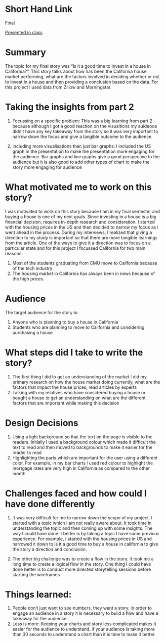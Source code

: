 
# Short Hand Link 
[Final](https://carnegiemellon.shorthandstories.com/is-it-a-good-time-to-buy-a-house-in-california/index.html)

[Presented in class](https://preview.shorthand.com/Ynf7CeP6TQpFquah) 

# Summary 

The topic for my final story was “Is it a good time to invest in a house in California?”.  This story talks about how has been the California house market performing, what are the factors involved in deciding whether or not to invest in a house and then providing a conclusion based on the data. For this project I used data from Zillow and Morningstar. 


# Taking the insights from part 2

1) Focussing on a specific problem: This was a big learning from part 2 because although I got a good reaction on the visualtions my auideoce didn’t have any key takeaway from the story so it was very important to narrow down the focus and give a tangible outcome to the audience. 

2) Including more visualisations than just bar graphs: I included the US graph in the presentation to make the presentation more engaging for the audience. Bar graphs and line graphs give a good perspective to the audience but it is also good to add other types of chart to make the story more engaging for audience 

# What motivated me to work on this story?

I was motivated to work on this story because I am in my final semester and buying a house is one of my next goals. Since investing in a house is a big financial decision, requires in-depth research and consideration. I started with the housing prices in the US and then decided to narrow my focus as I went ahead in the process. During my interviews, I realized that giving a direction to my study is important so that there are more tangible learnings from the article. One of the ways to give it a direction was to focus on a particular state and for this project I focussed California for two main reasons:

1) Most of the students graduating from CMU move to California because of the tech industry 
2) The housing market in California has always been in news because of the high prices. 


# Audience 

The target audience for the story is: 
1) Anyone who is planning to buy a house in California
2) Students who are planning to move to California and considering purchasing a house 



# What steps did I take to write the story?

1) The first thing I did to get an understanding of the market I did my primary research on how the house market doing currently, what are the factors that impact the house prices, read articles by experts 
2) Talking with my relatives who have considered buying a house or bought a house to get an understanding on what are the different factors that are important while making this decision 

# Design Decisions
1) Using a light background so that the text on the page is visible to the readers. Initially I used a background colour which made it difficult the text to read and then moved to backgrounds to make it easier for the reader to read
2) Highlighting the parts which are important for the user using a different color. For example, in my bar charts I used red colour to highlight the mortgage rates are very high in California as compared to the other month

# Challenges faced and how could I have done differently

1) It was very difficult for me to narrow down the scope of my project. I started with a topic which I am not really aware about. It took time in understanding the topic and then coming up with some insights. The way I could have done it better is by taking a topic I have some previous experience. For example, I started with the housing prices in US and narrowed it down to is it a good time to buy a house in california to give the story a direction and conclusion. 

2) The other big challenge was to create a flow in the story. It took me a long time to create a logical flow in the story. One thing I could have done better is to conduct more directed storytelling sessions before starting the wireframes



# Things learned: 

1) People don’t just want to see numbers, they want a story. In order to engage an audience in a story it is necessary to build a flow and have a takeaway for the audience.
2) Less is more: Keeping your charts and story less complicated makes it easier for the audience to understand. If your audience is taking more than 30 seconds to understand a chart than it is time to make it better. 
